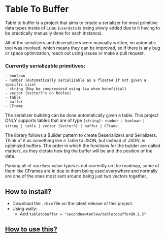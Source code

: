 # Table To Buffer

Table to buffer is a project that aims to create a serializer for _most_ primitive data types inside of Luau (`userdata` is being slowly added due to it having to be practically manually done for each instance).

All of the serializers and deserializers were manually written, no automatic tool was involved, which means they can be improved, so if there is any bug or space optimization, reach out using issues or make a pull request.

### Currently serializable primitives:
    - boolean
    - number (Automatically serializable as a float64 if not given a specific size)
    - string (May be compressesd using lzw when benefitial)
    - vector (Vector3's on Roblox)
    - table
    - buffer
    - CFrame

The serializer building can be done automatically given a table. This project ONLY supports tables that are of type `[string]: number | boolean | string | table | vector (Vector3) | buffer | CFrame`.

The library follows a Builder pattern to create Deserializers and Serializers. Think of it as something like a Table to JSON, but instead of JSON, is optimized buffers. The order in which the functions for the builder are called matters, as they dictate how big the buffer will be and the position of the data.

Parsing all of `userdata` value types is not currently on the roadmap, some of them like CFrames are in due to them being used everywhere and normally are one of the ones most sent around being just two vectors together,
## How to install?
- Download the `.rbxm` file on the latest release of this project.
- Using wally:
    - Add `tabletobuffer = "secondnewtonlaw/tabletobuffer@0.1.5"`

## [How to use this?](https://secondnewtonlaw.github.io/TableToBuffer/)

